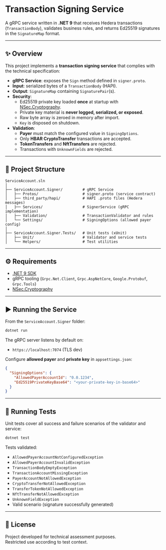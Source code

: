 
# Transaction Signing Service

A gRPC service written in **.NET 9** that receives Hedera transactions (`TransactionBody`), validates business rules, and returns Ed25519 signatures in the `SignatureMap` format.

---

## ✨ Overview

This project implements a **transaction signing service** that complies with the technical specification:

- **gRPC Service**: exposes the `Sign` method defined in `signer.proto`.
- **Input**: serialized bytes of a `TransactionBody` (HAPI).
- **Output**: `SignatureMap` containing `SignaturePair`(s).
- **Security**:
  - Ed25519 private key loaded **once** at startup with [NSec.Cryptography](https://www.nuget.org/packages/NSec.Cryptography).
  - Private key material is **never logged, serialized, or exposed**.
  - Raw byte array is zeroed in memory after import.
  - `Key` is disposed on shutdown.
- **Validation**:
  - **Payer** must match the configured value in `SigningOptions`.
  - Only **HBAR CryptoTransfer** transactions are accepted.
  - **TokenTransfers** and **NftTransfers** are rejected.
  - Transactions with `UnknownFields` are rejected.

---

## 📂 Project Structure

```
ServiceAccount.sln
│
├── ServiceAccount.Signer/         # gRPC Service
│   ├── Protos/                    # signer.proto (service contract)
│   ├── third_party/hapi/          # HAPI .proto files (Hedera messages)
│   ├── Services/                  # SignerService (gRPC implementation)
│   ├── Validation/                # TransactionValidator and rules
│   └── Settings/                  # SigningOptions (allowed payer config)
│
├── ServiceAccount.Signer.Tests/   # Unit tests (xUnit)
│   ├── Unit/                      # Validator and service tests
│   └── Helpers/                   # Test utilities

```

---

## ⚙️ Requirements

- [.NET 9 SDK](https://dotnet.microsoft.com/en-us/download)
- gRPC tooling (`Grpc.Net.Client`, `Grpc.AspNetCore`, `Google.Protobuf`, `Grpc.Tools`)
- [NSec.Cryptography](https://www.nuget.org/packages/NSec.Cryptography)

---

## ▶️ Running the Service

From the `ServiceAccount.Signer` folder:

```bash
dotnet run
```

The gRPC server listens by default on:

- `https://localhost:7074` (TLS dev)

Configure **allowed payer** and **private key** in `appsettings.json`:

```json
{
  "SigningOptions": {
    "AllowedPayerAccountId": "0.0.1234",
    "Ed25519PrivateKeyBase64": "<your-private-key-in-base64>"
  }
}
```

---

## 🧪 Running Tests

Unit tests cover all success and failure scenarios of the validator and service:

```bash
dotnet test
```

Tests validated:

- `AllowedPayerAccountNotConfiguredException`
- `AllowedPayerAccountInvalidException`
- `TransactionBodyEmptyException`
- `TransactionAccountMissingException`
- `PayerAccountNotAllowedException`
- `CryptoTransferNotAllowedException`
- `TransferTokenNotAllowedException`
- `NftTransferNotAllowedException`
- `UnknownFieldException`
- Valid scenario (signature successfully generated)

---

## 📜 License

Project developed for technical assessment purposes.  
Restricted use according to test context.
